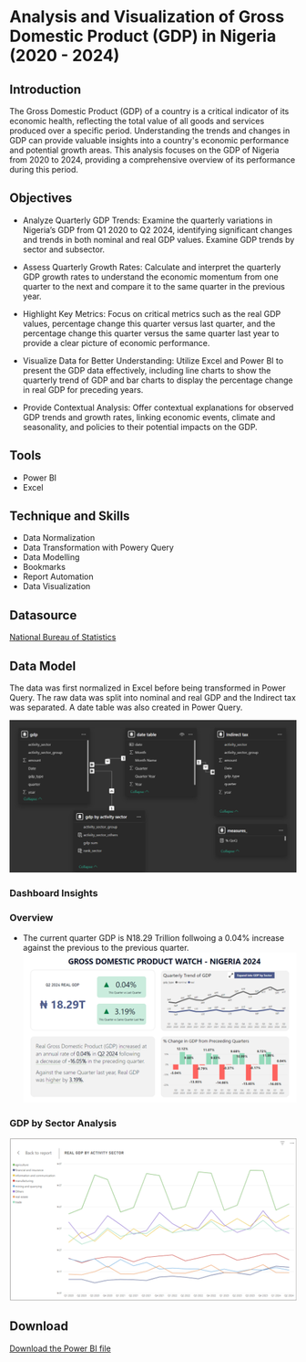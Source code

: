 # Analysis and Visualization of Gross Domestic Product (GDP) in Nigeria (2020 - 2024)

## Introduction
The Gross Domestic Product (GDP) of a country is a critical indicator of its economic health, reflecting the total value of all goods and services produced over a specific period. Understanding the trends and changes in GDP can provide valuable insights into a country's economic performance and potential growth areas. This analysis focuses on the GDP of Nigeria from 2020 to 2024, providing a comprehensive overview of its performance during this period.

## Objectives
- Analyze Quarterly GDP Trends: Examine the quarterly variations in Nigeria’s GDP from Q1 2020 to Q2 2024, identifying significant changes and trends in both nominal and real GDP values. Examine GDP trends by sector and subsector.

- Assess Quarterly Growth Rates: Calculate and interpret the quarterly GDP growth rates to understand the economic momentum from one quarter to the next and compare it to the same quarter in the previous year.

- Highlight Key Metrics: Focus on critical metrics such as the real GDP values, percentage change this quarter versus last quarter, and the percentage change this quarter versus the same quarter last year to provide a clear picture of economic performance.

- Visualize Data for Better Understanding: Utilize Excel and Power BI to present the GDP data effectively, including line charts to show the quarterly trend of GDP and bar charts to display the percentage change in real GDP for preceding years.

- Provide Contextual Analysis: Offer contextual explanations for observed GDP trends and growth rates, linking economic events, climate and seasonality, and policies to their potential impacts on the GDP. 

## Tools
- Power BI
- Excel

## Technique and Skills
- Data Normalization
- Data Transformation with Powery Query
- Data Modelling
- Bookmarks
- Report Automation
- Data Visualization

## Datasource
<a href = "https://nigerianstat.gov.ng/elibrary/read/1241549"> National Bureau of Statistics </a>

## Data Model
The data was first normalized in Excel before being transformed in Power Query. The raw data was split into nominal and real GDP and the Indirect tax was separated. A date table was also created in Power Query. 

![Data Model](https://github.com/Faithe7/Demo-GDP-Analysis-in-Nigeria/blob/main/images/gdp_portfolio_data_model.PNG)

### Dashboard Insights
### Overview
- The current quarter GDP is N18.29 Trillion follwoing a 0.04% increase against the previous to the previous quarter.
![Overview](https://github.com/Faithe7/Demo-GDP-Analysis-in-Nigeria/blob/main/images/gdp_portfolio_main.png)

### GDP by Sector Analysis
![GDP by Sector](https://github.com/Faithe7/Demo-GDP-Analysis-in-Nigeria/blob/main/images/gdp_portfolio_by_sector.png)

## Download
<a href = "https://github.com/Faithe7/Demo-GDP-Analysis-in-Nigeria/raw/refs/heads/main/images/Faith_Eliot_GDP_Project.pbix"> Download the Power BI file </a>

